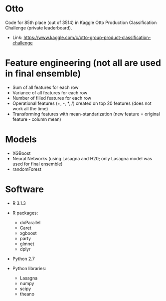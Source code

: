 # Otto
Code for 85th place (out of 3514) in Kaggle Otto Production Classification Challenge (private leaderboard).
* Link: https://www.kaggle.com/c/otto-group-product-classification-challenge 

# Feature engineering (not all are used in final ensemble)
* Sum of all features for each row
* Variance of all features for each row
* Number of filled features for each row
* Operational features (+, -, *, /) created on top 20 features (does not work all the time)
* Transforming features with mean-standarization (new feature = original feature - column mean)

# Models
* XGBoost
* Neural Networks (using Lasagna and H20; only Lasagna model was used for final ensemble)
* randomForest

# Software
* R 3.1.3
* R packages:
  - doParallel
  - Caret
  - xgboost
  - party
  - glmnet
  - dplyr

* Python 2.7
* Python libraries:
  - Lasagna
  - numpy
  - scipy
  - theano
